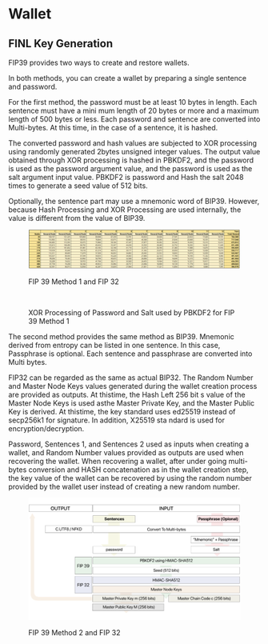 # Wallet

## FINL Key Generation

FIP39 provides two ways to create and restore wallets.

In both methods, you can create a wallet by preparing a single sentence and password.

For the first method, the password must be at least 10 bytes in length. Each sentence must have a mini mum length of 20 bytes or more and a maximum length of 500 bytes or less. Each password and sentence are converted into Multi-bytes. At this time, in the case of a sentence, it is hashed.

The converted password and hash values are subjected to XOR processing using randomly generated 2bytes unsigned integer values. The output value obtained through XOR processing is hashed in PBKDF2, and the password is used as the password argument value, and the password is used as the salt argument input value. PBKDF2 is password and Hash the salt 2048 times to generate a seed value of 512 bits.

Optionally, the sentence part may use a mnemonic word of BIP39. However, because Hash Processing and XOR Processing are used internally, the value is different from the value of BIP39.

<figure><img src="../../../.gitbook/assets/image (2).png" alt=""><figcaption><p>FIP 39 Method 1 and FIP 32</p></figcaption></figure>

<figure><img src="../../../.gitbook/assets/image (2) (5).png" alt=""><figcaption><p>XOR Processing of Password and Salt used by PBKDF2 for FIP 39 Method 1</p></figcaption></figure>

The second method provides the same method as BIP39. Mnemonic derived from entropy can be listed in one sentence. In this case, Passphrase is optional. Each sentence and passphrase are converted into Multi bytes.

FIP32 can be regarded as the same as actual BIP32. The Random Number and Master Node Keys values generated during the wallet creation process are provided as outputs. At thistime, the Hash Left 256 bit s value of the Master Node Keys is used asthe Master Private Key, and the Master Public Key is derived. At thistime, the key standard uses ed25519 instead of secp256k1 for signature. In addition, X25519 sta ndard is used for encryption/decryption.

Password, Sentences 1, and Sentences 2 used as inputs when creating a wallet, and Random Number values provided as outputs are used when recovering the wallet. When recovering a wallet, after under going multi-bytes conversion and HASH concatenation as in the wallet creation step, the key value of the wallet can be recovered by using the random number provided by the wallet user instead of creating a new random number.

<figure><img src="../../../.gitbook/assets/image (3) (2).png" alt=""><figcaption><p>FIP 39 Method 2 and FIP 32</p></figcaption></figure>
